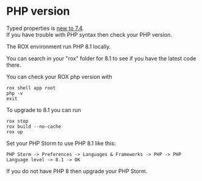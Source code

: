 # PHP version

Typed properties is [new to 7.4](https://kinsta.com/blog/php-7-4/#typed-properties).  
If you have trouble with PHP syntax then check your PHP version.

The ROX environment run PHP 8.1 locally.  

You can search in your "rox" folder for 8.1 to see if you have the latest code there.

You can check your ROX php version with
```
rox shell app root
php -v
exit
```

To upgrade to 8.1 you can run
```
rox stop  
rox build --no-cache
rox up
```

Set your PHP Storm to use PHP 8.1 like this:
```
PHP Storm -> Preferences -> Languages & Frameworks -> PHP -> PHP Language level -> 8.1 -> OK
```

If you do not have PHP 8 then upgrade your PHP Storm.

